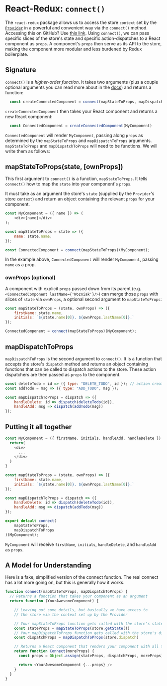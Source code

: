 # React-Redux: `connect()`

The `react-redux` package allows us to access the store `context` set by the
[`Provider`][provider] in a powerful and convenient way via the `connect()`
method.   Accessing this on GitHub? Use [this link][github-provider]. Using `connect()`, we can pass specific slices of the store's state
and specific action-dispatches to a React component as `props`. A component's
`props` then serve as its API to the store, making the component more modular and less
burdened by Redux boilerplate.

## Signature

`connect()` is a *higher-order function*. It takes two arguments (plus a couple
optional arguments you can read more about in the [docs][docs]) and returns a function:

```js
  const createConnectedComponent = connect(mapStateToProps, mapDispatchToProps)
```

`createConnectedComponent` then takes your React component and returns a new React component:

```js
  const ConnectedComponent = createConnectedComponent(MyComponent)
```

`ConnectedComponent` will render `MyComponent`, passing along `props` as
determined by the `mapStateToProps` and `mapDispatchToProps` arguments.
`mapStateToProps` and `mapDispatchToProps` will need to be functions. We will
write them as follows:

## mapStateToProps(state, [ownProps])

This first argument to `connect()` is a function, `mapStateToProps`. It tells
`connect()` how to map the `state` into your component's `props`.

It must take as an argument the store's `state` (supplied by the `Provider`'s store
`context`) and return an object containing the relevant `props` for your component.

```js
const MyComponent = ({ name }) => (
	<div>{name}</div>
);

const mapStateToProps = state => ({
	name: state.name;
});

const ConnectedComponent = connect(mapStateToProps)(MyComponent);
```

In the example above, `ConnectedComponent` will render `MyComponent`,
passing `name` as a prop.


### ownProps (optional)

A component with explicit `props` passed down from its parent
(e.g. `<ConnectedComponent lastName={'Wozniak'}/>`) can merge those `props` with
slices of `state` via `ownProps`, a optional second argument to `mapStateToProps`:

```js
const mapStateToProps = (state, ownProps) => ({
	firstName: state.name,
	initials: `${state.name[0]}. ${ownProps.lastName[0]}.`
});

ConnectedComponent = connect(mapStateToProps)(MyComponent);
```

## mapDispatchToProps

`mapDispatchToProps` is the second argument to `connect()`. It is a function
that accepts the store's `dispatch` method and returns an object containing
functions that can be called to dispatch actions to the store. These action
dispatchers are then passed as `props` to the component.

```js
const deleteTodo = id => ({ type: "DELETE_TODO", id }); // action creators
const addTodo = msg => ({ type: "ADD_TODO", msg });

const mapDispatchToProps = dispatch => ({
	handleDelete: id => dispatch(deleteTodo(id)),
	handleAdd: msg => dispatch(addTodo(msg))
});
```

## Putting it all together

```js
const MyComponent = ({ firstName, initials, handleAdd, handleDelete }) => {
  return(
    <div>
      ...
    </div>
  )
}

const mapStateToProps = (state, ownProps) => ({
	firstName: state.name,
	initials: `${state.name[0]}. ${ownProps.lastName[0]}.`
});

const mapDispatchToProps = dispatch => ({
	handleDelete: id => dispatch(deleteTodo(id)),
	handleAdd: msg => dispatch(addTodo(msg))
});

export default connect(
	mapStateToProps,
	mapDispatchToProps
)(MyComponent);
```

`MyComponent` will receive `firstName`, `initials`, `handleDelete`,
and `handleAdd` as `props`.


## A Model for Understanding

Here is a fake, simplified version of the connect function. The real
connect has a lot more going on, but this is generally how it works.

```js
function connect(mapStateToProps, mapDispatchToProps) {
  // Returns a function that takes your component as an argument
  return function (YourAwesomeComponent) {

    // Leaving out some details, but basically we have access to
    // the store via the context set up by the Provider

    // Your mapStateToProps function gets called with the store's state
    const stateProps = mapStateToProps(store.getState())
    // Your mapDispatchToProps function gets called with the store's dispatch function
    const dispatchProps = mapDispatchToProps(store.dispatch)

    // Returns a React component that renders your component with all the props
    return function Connect(moreProps) {
      const props = Object.assign(stateProps, dispatchProps, moreProps)

      return <YourAwesomeComponent {...props} />
    }
  }
}
```

[docs]: https://react-redux.js.org/using-react-redux/connect-mapstate#ownprops-optional

[provider]: -provider---
[github-provider]: https://github.com/appacademy/curriculum/blob/master/react/readings/provider.md
